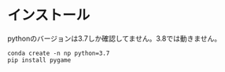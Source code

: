# インストール
pythonのバージョンは3.7しか確認してません。3.8では動きません。
```
conda create -n np python=3.7
pip install pygame
```
